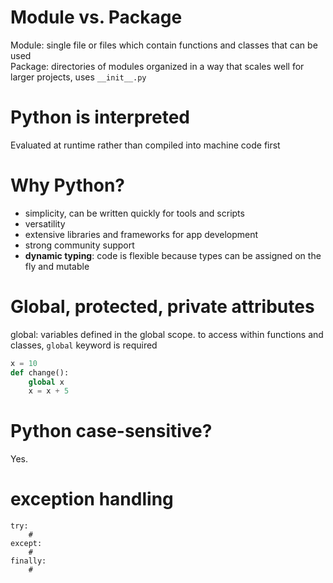 # Module vs. Package
Module: single file or files which contain functions and classes that can be used  
Package: directories of modules organized in a way that scales well for larger projects, uses `__init__.py`

# Python is interpreted
Evaluated at runtime rather than compiled into machine code first

# Why Python?
- simplicity, can be written quickly for tools and scripts
- versatility
- extensive libraries and frameworks for app development
- strong community support
- **dynamic typing**: code is flexible because types can be assigned on the fly and mutable

# Global, protected, private attributes
global: variables defined in the global scope. to access within functions and classes, `global` keyword is required
```python
x = 10
def change():
    global x
    x = x + 5
```

# Python case-sensitive?
Yes. 

# exception handling
```
try:
    #
except:
    #
finally:
    #
```